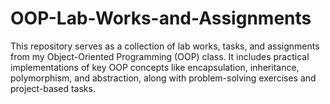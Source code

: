 # OOP-Lab-Works-and-Assignments
This repository serves as a collection of lab works, tasks, and assignments from my Object-Oriented Programming (OOP) class. It includes practical implementations of key OOP concepts like encapsulation, inheritance, polymorphism, and abstraction, along with problem-solving exercises and project-based tasks.
